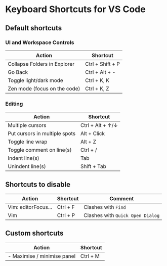 # Keyboard Shortcuts for VS Code

## Default shortcuts

### UI and Workspace Controls

| Action                       | Shortcut         |
| ---------------------------- | ---------------- |
| Collapse Folders in Explorer | Ctrl + Shift + P |
| Go Back                      | Ctrl + Alt + -   |
| Toggle light/dark mode       | Ctrl + K, K      |
| Zen mode (focus on the code) | Ctrl + K, Z      |

### Editing

| Action                        | Shortcut         |
| ----------------------------- | ---------------- |
| Multiple cursors              | Ctrl + Alt + ↑/↓ |
| Put cursors in multiple spots | Alt + Click      |
| Toggle line wrap              | Alt + Z          |
| Toggle comment on line(s)     | Ctrl + /         |
| Indent line(s)                | Tab              |
| Unindent line(s)              | Shift + Tab      |

## Shortcuts to disable

| Action              | Shortcut | Comment                          |
| ------------------- | -------- | -------------------------------- |
| Vim: editorFocus... | Ctrl + F | Clashes with `Find`              |
| Vim<br>             | Ctrl + P | Clashes with `Quick Open Dialog` |
## Custom shortcuts

| Action                          | Shortcut |
| ------------------------------- | -------- |
| - Maximise / minimise panel<br> | Ctrl + M |

